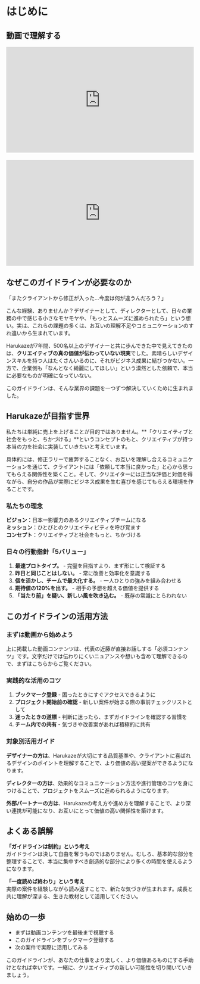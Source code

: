# はじめに

## 動画で理解する

<div style="position: relative; padding-bottom: 56.25%; height: 0;"><iframe src="https://www.loom.com/embed/7990e66509a946b1a2859f4b54bf9dc0?sid=95a9d275-d84d-49da-99c6-412916601a73" frameborder="0" webkitallowfullscreen mozallowfullscreen allowfullscreen style="position: absolute; top: 0; left: 0; width: 100%; height: 100%;"></iframe></div>

<div style="position: relative; padding-bottom: 56.25%; height: 0; margin-top: 20px;"><iframe src="https://www.loom.com/embed/b8fef1c8ec804443819ce2cb9c45617f?sid=319857f0-1b77-42b3-b4d1-303a4fc85f31" frameborder="0" webkitallowfullscreen mozallowfullscreen allowfullscreen style="position: absolute; top: 0; left: 0; width: 100%; height: 100%;"></iframe></div>

## なぜこのガイドラインが必要なのか

「またクライアントから修正が入った...今度は何が違うんだろう？」

こんな経験、ありませんか？デザイナーとして、ディレクターとして、日々の業務の中で感じる小さなモヤモヤや、「もっとスムーズに進められたら」という想い。実は、これらの課題の多くは、お互いの理解不足やコミュニケーションのすれ違いから生まれています。

Harukazeが7年間、500名以上のデザイナーと共に歩んできた中で見えてきたのは、**クリエイティブの真の価値が伝わっていない現実**でした。素晴らしいデザインスキルを持つ人はたくさんいるのに、それがビジネス成果に結びつかない。一方で、企業側も「なんとなく綺麗にしてほしい」という漠然とした依頼で、本当に必要なものが明確になっていない。

このガイドラインは、そんな業界の課題を一つずつ解決していくために生まれました。

## Harukazeが目指す世界

私たちは単純に売上を上げることが目的ではありません。**「クリエイティブと社会をもっと、ちかづける」**というコンセプトのもと、クリエイティブが持つ本当の力を社会に実装していきたいと考えています。

具体的には、修正ラリーで疲弊することなく、お互いを理解し合えるコミュニケーションを通じて、クライアントには「依頼して本当に良かった」と心から思ってもらえる関係性を築くこと。そして、クリエイターには正当な評価と対価を得ながら、自分の作品が実際にビジネス成果を生む喜びを感じてもらえる環境を作ることです。

### 私たちの理念

**ビジョン**：日本一影響力のあるクリエイティブチームになる  
**ミッション**：ひとびとのクリエイティビティを呼び覚ます  
**コンセプト**：クリエイティブと社会をもっと、ちかづける

### 日々の行動指針「5バリュー」

1. **最速プロトタイプ。** - 完璧を目指すより、まず形にして検証する
2. **昨日と同じことはしない。** - 常に改善と効率化を意識する  
3. **個を活かし、チームで最大化する。** - 一人ひとりの強みを組み合わせる
4. **期待値の120%を出す。** - 相手の予想を超える価値を提供する
5. **「当たり前」を疑い、新しい風を吹き込む。** - 既存の常識にとらわれない

## このガイドラインの活用方法

### まずは動画から始めよう
上に掲載した動画コンテンツは、代表の近藤が直接お話しする「必須コンテンツ」です。文字だけでは伝わりにくいニュアンスや想いも含めて理解できるので、まずはこちらからご覧ください。

### 実践的な活用のコツ
1. **ブックマーク登録** - 困ったときにすぐアクセスできるように
2. **プロジェクト開始前の確認** - 新しい案件が始まる際の事前チェックリストとして
3. **迷ったときの道標** - 判断に迷ったら、まずガイドラインを確認する習慣を
4. **チーム内での共有** - 気づきや改善案があれば積極的に共有

### 対象別活用ガイド

**デザイナーの方は**、Harukazeが大切にする品質基準や、クライアントに喜ばれるデザインのポイントを理解することで、より価値の高い提案ができるようになります。

**ディレクターの方は**、効果的なコミュニケーション方法や進行管理のコツを身につけることで、プロジェクトをスムーズに進められるようになります。

**外部パートナーの方は**、Harukazeの考え方や進め方を理解することで、より深い連携が可能になり、お互いにとって価値の高い関係性を築けます。

## よくある誤解

**「ガイドラインは制約」という考え**  
ガイドラインは決して自由を奪うものではありません。むしろ、基本的な部分を整理することで、本当に集中すべき創造的な部分により多くの時間を使えるようになります。

**「一度読めば終わり」という考え**  
実際の案件を経験しながら読み返すことで、新たな気づきが生まれます。成長と共に理解が深まる、生きた教材として活用してください。

## 始めの一歩

- まずは動画コンテンツを最後まで視聴する  
- このガイドラインをブックマーク登録する  
- 次の案件で実際に活用してみる  

このガイドラインが、あなたの仕事をより楽しく、より価値あるものにする手助けとなれば幸いです。一緒に、クリエイティブの新しい可能性を切り開いていきましょう。